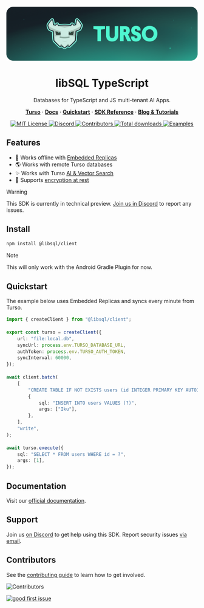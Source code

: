 <p align="center">
  <a href="https://tur.so/turso-ts">
    <picture>
      <img src="/.github/cover.png" alt="libSQL TypeScript" />
    </picture>
  </a>
  <h1 align="center">libSQL TypeScript</h1>
</p>

<p align="center">
  Databases for TypeScript and JS multi-tenant AI Apps.
</p>

<p align="center">
  <a href="https://tur.so/turso-ts"><strong>Turso</strong></a> ·
  <a href="https://docs.turso.tech"><strong>Docs</strong></a> ·
  <a href="https://docs.turso.tech/sdk/ts/quickstart"><strong>Quickstart</strong></a> ·
  <a href="https://docs.turso.tech/sdk/ts/reference"><strong>SDK Reference</strong></a> ·
  <a href="https://turso.tech/blog"><strong>Blog &amp; Tutorials</strong></a>
</p>

<p align="center">
  <a href="LICENSE">
    <picture>
      <img src="https://img.shields.io/github/license/tursodatabase/libsql-client-ts?color=0F624B" alt="MIT License" />
    </picture>
  </a>
  <a href="https://tur.so/discord-ts">
    <picture>
      <img src="https://img.shields.io/discord/933071162680958986?color=0F624B" alt="Discord" />
    </picture>
  </a>
  <a href="#contributors">
    <picture>
      <img src="https://img.shields.io/github/contributors/tursodatabase/libsql-client-ts?color=0F624B" alt="Contributors" />
    </picture>
  </a>
  <a href="https://packagist.org/packages/turso/libsql">
    <picture>
      <img src="https://img.shields.io/packagist/dt/turso/libsql?color=0F624B" alt="Total downloads" />
    </picture>
  </a>
  <a href="/examples">
    <picture>
      <img src="https://img.shields.io/badge/browse-examples-0F624B" alt="Examples" />
    </picture>
  </a>
</p>

## Features

-   🔌 Works offline with [Embedded Replicas](https://docs.turso.tech/features/embedded-replicas/introduction)
-   🌎 Works with remote Turso databases
-   ✨ Works with Turso [AI & Vector Search](https://docs.turso.tech/features/ai-and-embeddings)
-   🔐 Supports [encryption at rest](https://docs.turso.tech/libsql#encryption-at-rest)

> [!WARNING]
> This SDK is currently in technical preview. <a href="https://tur.so/discord-ts">Join us in Discord</a> to report any issues.

## Install

```bash
npm install @libsql/client
```

> [!NOTE]
> This will only work with the Android Gradle Plugin for now.

## Quickstart

The example below uses Embedded Replicas and syncs every minute from Turso.

```ts
import { createClient } from "@libsql/client";

export const turso = createClient({
    url: "file:local.db",
    syncUrl: process.env.TURSO_DATABASE_URL,
    authToken: process.env.TURSO_AUTH_TOKEN,
    syncInterval: 60000,
});

await client.batch(
    [
        "CREATE TABLE IF NOT EXISTS users (id INTEGER PRIMARY KEY AUTOINCREMENT, name TEXT)",
        {
            sql: "INSERT INTO users VALUES (?)",
            args: ["Iku"],
        },
    ],
    "write",
);

await turso.execute({
    sql: "SELECT * FROM users WHERE id = ?",
    args: [1],
});
```

## Documentation

Visit our [official documentation](https://docs.turso.tech/sdk/kotlin).

## Support

Join us [on Discord](https://tur.so/discord-ts) to get help using this SDK. Report security issues [via email](mailto:security@turso.tech).

## Contributors

See the [contributing guide](CONTRIBUTING.md) to learn how to get involved.

![Contributors](https://contrib.nn.ci/api?repo=tursodatabase/libsql-client-ts)

<a href="https://github.com/tursodatabase/libsql-client-ts/issues?q=is%3Aopen+is%3Aissue+label%3A%22good+first+issue%22">
  <picture>
    <img src="https://img.shields.io/github/issues-search/tursodatabase/libsql-client-ts?label=good%20first%20issue&query=label%3A%22good%20first%20issue%22%20&color=0F624B" alt="good first issue" />
  </picture>
</a>
